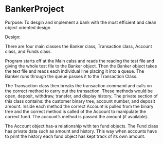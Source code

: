 # BankerProject

Purpose: 
To desgin and implement a bank with the most efficient and clean object oriented design. 

Design: 

There are four main classes the Banker class, Transaction class, Account class, and Funds class. 

Program starts off at the Main calss and reads the reading the test file and giving the whole test file to the Banker object. 
Then the Banker object takes the text file and reads each individual line placing it into a queue. 
The Banker runs through the queue passes it to the Transaction Class.

The Transaction class then breaks the transaction command and calls on the correct method to carry out the transaction. 
These methods would be open, deposit, withdraw, transfer, and display history. 
The private section of this class contains: the customer binary tree, account number, and deposit amount. 
Inside each method the correct Account is pulled from the binary tree and the correct method is called of the 
Account to manipulate the correct fund. The account’s method is passed the amount (if available).

The Account object has-a relationship with ten fund objects. 
The Fund class has private data such as amount and history. 
This way when accounts have to print the history each fund object has kept track of its own amount.

 
